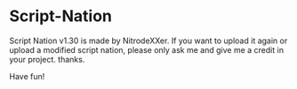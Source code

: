 # Script-Nation

Script Nation v1.30 is made by NitrodeXXer. If you want to upload it again or upload a modified script nation, please only ask me and give me a credit in your project. thanks.


Have fun!
